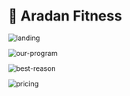 #  💪 Aradan Fitness



![landing](https://github.com/aslan-asilon3/AradanFitness_htmlcss/assets/75960970/44d3068b-0d77-4344-bc28-78963c394cfa)

![our-program](https://github.com/aslan-asilon3/AradanFitness_htmlcss/assets/75960970/e4976b69-5c1b-4411-b264-4727fe7d33fd)

![best-reason](https://github.com/aslan-asilon3/AradanFitness_htmlcss/assets/75960970/a237e2da-f002-468c-a255-3cac2f8d6083)

![pricing](https://github.com/aslan-asilon3/AradanFitness_htmlcss/assets/75960970/53acd4a3-db34-400e-94ed-2e18f529ad40)
